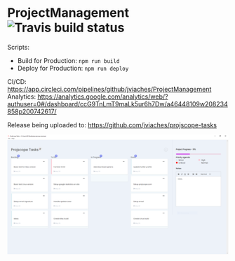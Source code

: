 # ProjectManagement ![Travis build status](https://travis-ci.com/jviaches/ProjectManagement.svg?token=9EcVynuqNpTBqdTo2bq6&branch=main)

Scripts:
- Build for Production: `npm run build`
- Deploy for Production: `npm run deploy`

CI/CD: https://app.circleci.com/pipelines/github/jviaches/ProjectManagement
Analytics: https://analytics.google.com/analytics/web/?authuser=0#/dashboard/ccG9TnLmT9maLk5ur6h7Dw/a46448109w208234858p200742617/


Release being uploaded to: https://github.com/jviaches/projscope-tasks

![Dashboard](https://github.com/jviaches/ProjectManagement/blob/main/images/dashboard.PNG) 
